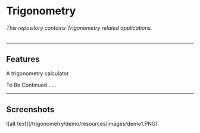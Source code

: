 # Trigonometry #
###### This repository contains Trigonometry related applications. #
<hr>
<h2>Features</h2>
<p>A trigonometry calculator</p>
<p>To Be Continued......</p>
<hr>
<h2>Screenshots</h2>
![alt text](/trigonometry/demo/resources/images/demo1.PNG)
